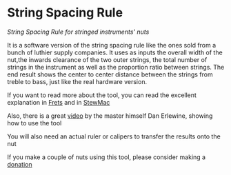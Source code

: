 # String Spacing Rule
*String Spacing Rule for stringed instruments' nuts*

It is a software version of the string spacing rule like the ones sold from a bunch of luthier supply companies. It uses as inputs the overall width of the nut,the inwards clearance of the two outer strings, the total number of strings in the instrument as well as the proportion ratio between strings. The end result shows the center to center distance between the strings from treble to bass, just like the real hardware version.

If you want to read more about the tool, you can read the excellent explanation in [Frets](http://www.frets.com/FretsPages/Luthier/Tools/NutRule/nutrule.html) and in [StewMac](https://www.stewmac.com/video-and-ideas/online-resources/learn-about-guitar-nut-and-saddle-setup-and-repair/string-spacing-rule-instructions/) 

Also, there is a great [video](https://www.youtube.com/watch?v=w_a8S9TsG6g) by the master himself Dan Erlewine, showing how to use the tool

You will also need an actual ruler or calipers to transfer the results onto the nut

If you make a couple of nuts using this tool, please consider making a [donation](https://www.paypal.com/donate?hosted_button_id=VBJ3FK2AARHYW)
